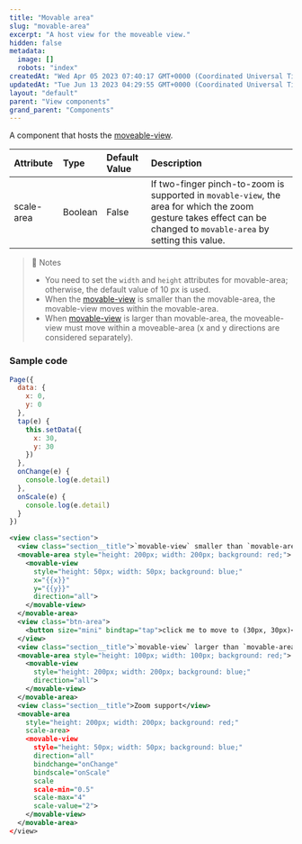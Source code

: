 ```yaml
---
title: "Movable area"
slug: "movable-area"
excerpt: "A host view for the moveable view."
hidden: false
metadata: 
  image: []
  robots: "index"
createdAt: "Wed Apr 05 2023 07:40:17 GMT+0000 (Coordinated Universal Time)"
updatedAt: "Tue Jun 13 2023 04:29:55 GMT+0000 (Coordinated Universal Time)"
layout: "default"
parent: "View components"
grand_parent: "Components"
---
```

A component that hosts the [moveable-view](doc:movable-view).

| Attribute  | Type    | Default Value | Description                                                                                                                                                          |
| :--------- | :------ | :------------ | :------------------------------------------------------------------------------------------------------------------------------------------------------------------- |
| scale-area | Boolean | False         | If two-finger pinch-to-zoom is supported in `movable-view`, the area for which the zoom gesture takes effect can be changed to `movable-area` by setting this value. |

> 📘 Notes
> 
> - You need to set the `width` and `height` attributes for movable-area; otherwise, the default value of 10 px is used. 
> - When the [movable-view](doc:movable-view) is smaller than the movable-area, the movable-view moves within the movable-area.
> - When [movable-view](doc:movable-view) is larger than movable-area, the moveable-view must move within a moveable-area (x and y directions are considered separately).

### Sample code

```javascript
Page({
  data: {
    x: 0,
    y: 0
  },
  tap(e) {
    this.setData({
      x: 30,
      y: 30
    })
  },
  onChange(e) {
  	console.log(e.detail)
  },
  onScale(e) {
  	console.log(e.detail)
  }
})
```
```xml WXML
<view class="section">
  <view class="section__title">`movable-view` smaller than `movable-area`</view>
  <movable-area style="height: 200px; width: 200px; background: red;">
    <movable-view
      style="height: 50px; width: 50px; background: blue;"
      x="{{x}}"
      y="{{y}}"
      direction="all">
    </movable-view>
  </movable-area>
  <view class="btn-area">
  	<button size="mini" bindtap="tap">click me to move to (30px, 30px)</button>
  </view>
  <view class="section__title">`movable-view` larger than `movable-area`</view>
  <movable-area style="height: 100px; width: 100px; background: red;">
    <movable-view
      style="height: 200px; width: 200px; background: blue;"
      direction="all">
    </movable-view>
  </movable-area>
  <view class="section__title">Zoom support</view>
  <movable-area
    style="height: 200px; width: 200px; background: red;"
    scale-area>
    <movable-view
      style="height: 50px; width: 50px; background: blue;"
      direction="all"
      bindchange="onChange"
      bindscale="onScale"
      scale
      scale-min="0.5"
      scale-max="4"
      scale-value="2">
    </movable-view>
  </movable-area>
</view>
```
